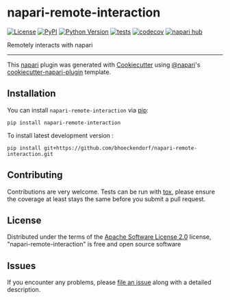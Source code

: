 # napari-remote-interaction

[![License](https://img.shields.io/pypi/l/napari-remote-interaction.svg?color=green)](https://github.com/bhoeckendorf/napari-remote-interaction/raw/main/LICENSE)
[![PyPI](https://img.shields.io/pypi/v/napari-remote-interaction.svg?color=green)](https://pypi.org/project/napari-remote-interaction)
[![Python Version](https://img.shields.io/pypi/pyversions/napari-remote-interaction.svg?color=green)](https://python.org)
[![tests](https://github.com/bhoeckendorf/napari-remote-interaction/workflows/tests/badge.svg)](https://github.com/bhoeckendorf/napari-remote-interaction/actions)
[![codecov](https://codecov.io/gh/bhoeckendorf/napari-remote-interaction/branch/main/graph/badge.svg)](https://codecov.io/gh/bhoeckendorf/napari-remote-interaction)
[![napari hub](https://img.shields.io/endpoint?url=https://api.napari-hub.org/shields/napari-remote-interaction)](https://napari-hub.org/plugins/napari-remote-interaction)

Remotely interacts with napari

----------------------------------

This [napari] plugin was generated with [Cookiecutter] using [@napari]'s [cookiecutter-napari-plugin] template.

<!--
Don't miss the full getting started guide to set up your new package:
https://github.com/napari/cookiecutter-napari-plugin#getting-started

and review the napari docs for plugin developers:
https://napari.org/plugins/stable/index.html
-->

## Installation

You can install `napari-remote-interaction` via [pip]:

    pip install napari-remote-interaction



To install latest development version :

    pip install git+https://github.com/bhoeckendorf/napari-remote-interaction.git


## Contributing

Contributions are very welcome. Tests can be run with [tox], please ensure
the coverage at least stays the same before you submit a pull request.

## License

Distributed under the terms of the [Apache Software License 2.0] license,
"napari-remote-interaction" is free and open source software

## Issues

If you encounter any problems, please [file an issue] along with a detailed description.

[napari]: https://github.com/napari/napari
[Cookiecutter]: https://github.com/audreyr/cookiecutter
[@napari]: https://github.com/napari
[MIT]: http://opensource.org/licenses/MIT
[BSD-3]: http://opensource.org/licenses/BSD-3-Clause
[GNU GPL v3.0]: http://www.gnu.org/licenses/gpl-3.0.txt
[GNU LGPL v3.0]: http://www.gnu.org/licenses/lgpl-3.0.txt
[Apache Software License 2.0]: http://www.apache.org/licenses/LICENSE-2.0
[Mozilla Public License 2.0]: https://www.mozilla.org/media/MPL/2.0/index.txt
[cookiecutter-napari-plugin]: https://github.com/napari/cookiecutter-napari-plugin

[file an issue]: https://github.com/bhoeckendorf/napari-remote-interaction/issues

[napari]: https://github.com/napari/napari
[tox]: https://tox.readthedocs.io/en/latest/
[pip]: https://pypi.org/project/pip/
[PyPI]: https://pypi.org/
